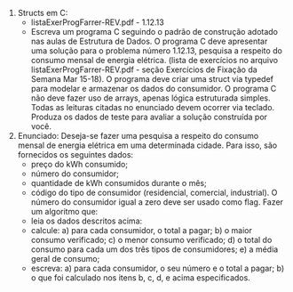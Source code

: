 1. Structs em C:
    - listaExerProgFarrer-REV.pdf -  1.12.13
    - Escreva um programa C seguindo o padrão de construção adotado nas aulas de Estrutura
    de Dados. O programa C deve apresentar uma solução para o problema número 1.12.13,
    pesquisa a respeito do consumo mensal de energia elétrica. (lista de exercícios no arquivo
    listaExerProgFarrer-REV.pdf - seção Exercícios de Fixação da Semana Mar 15-18).
    O programa deve criar uma struct via typedef para modelar e armazenar os dados do
    consumidor.
    O programa C não deve fazer uso de arrays, apenas lógica estruturada simples. Todas as
    leituras citadas no enunciado devem ocorrer via teclado.
    Produza os dados de teste para avaliar a solução construída por você.
2. Enunciado:
    Deseja-se fazer uma pesquisa a respeito do consumo mensal de energia elétrica em 
    uma determinada cidade. Para isso, são fornecidos os seguintes dados:
    - preço do kWh consumido;
    - número do consumidor;
    - quantidade de kWh consumidos durante o mês;
    - código do tipo de consumidor (residencial, comercial, industrial).
    O número do consumidor igual a zero deve ser usado como flag. Fazer um algoritmo que:
    - leia os dados descritos acima:
    - calcule:
    a) para cada consumidor, o total a pagar;
    b) o maior consumo verificado;
    c) o menor consumo verificado;
    d) o total do consumo para cada um dos três tipos de consumidores;
    e) a média geral de consumo;
    - escreva:
    a) para cada consumidor, o seu número e o total a pagar;
    b) o que foi calculado nos itens b, c, d, e acima especificados.
